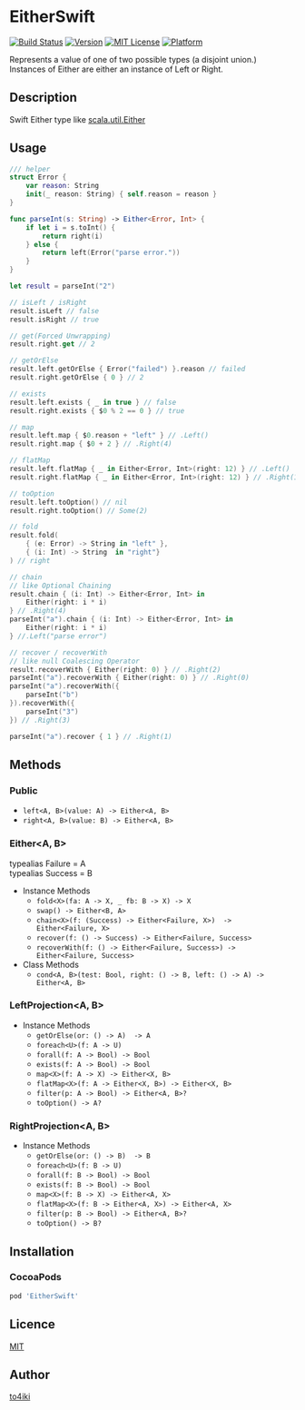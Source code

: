 EitherSwift
===========

[![Build Status](https://travis-ci.org/to4iki/EitherSwift.svg)][status]
[![Version](https://img.shields.io/cocoapods/v/EitherSwift.svg?style=flat)][version]
[![MIT License](http://img.shields.io/badge/license-MIT-blue.svg?style=flat-square)][license]
[![Platform](https://img.shields.io/cocoapods/p/EitherSwift.svg?style=flat)][platform]

[status]: https://travis-ci.org/to4iki/EitherSwift
[version]: http://cocoadocs.org/docsets/EitherSwift
[license]: https://github.com/to4iki/EitherSwift/master/LICENSE
[platform]: http://cocoadocs.org/docsets/EitherSwift

Represents a value of one of two possible types (a disjoint union.)  
Instances of Either are either an instance of Left or Right.

## Description

Swift Either type like [scala.util.Either](http://www.scala-lang.org/api/current/#scala.util.Either)

## Usage

```swift
/// helper
struct Error {
    var reason: String
    init(_ reason: String) { self.reason = reason }
}

func parseInt(s: String) -> Either<Error, Int> {
    if let i = s.toInt() {
        return right(i)
    } else {
        return left(Error("parse error."))
    }
}
```

```swift
let result = parseInt("2")

// isLeft / isRight
result.isLeft // false
result.isRight // true

// get(Forced Unwrapping)
result.right.get // 2

// getOrElse
result.left.getOrElse { Error("failed") }.reason // failed
result.right.getOrElse { 0 } // 2

// exists
result.left.exists { _ in true } // false
result.right.exists { $0 % 2 == 0 } // true

// map
result.left.map { $0.reason + "left" } // .Left()
result.right.map { $0 + 2 } // .Right(4)

// flatMap
result.left.flatMap { _ in Either<Error, Int>(right: 12) } // .Left()
result.right.flatMap { _ in Either<Error, Int>(right: 12) } // .Right(12)

// toOption
result.left.toOption() // nil
result.right.toOption() // Some(2)

// fold
result.fold(
    { (e: Error) -> String in "left" },
    { (i: Int) -> String  in "right"}
) // right

// chain
// like Optional Chaining
result.chain { (i: Int) -> Either<Error, Int> in
    Either(right: i * i)
} // .Right(4)
parseInt("a").chain { (i: Int) -> Either<Error, Int> in 
    Either(right: i * i)
} //.Left("parse error")

// recover / recoverWith
// like null Coalescing Operator
result.recoverWith { Either(right: 0) } // .Right(2)
parseInt("a").recoverWith { Either(right: 0) } // .Right(0)
parseInt("a").recoverWith({
    parseInt("b")
}).recoverWith({
    parseInt("3")
}) // .Right(3)

parseInt("a").recover { 1 } // .Right(1)
```

## Methods

### Public

- `left<A, B>(value: A) -> Either<A, B>`
- `right<A, B>(value: B) -> Either<A, B>`

### Either\<A, B\>

typealias Failure = A  
typealias Success = B

- Instance Methods
    - `fold<X>(fa: A -> X, _ fb: B -> X) -> X`
    - `swap() -> Either<B, A> `
    - `chain<X>(f: (Success) -> Either<Failure, X>)  -> Either<Failure, X>`
    - `recover(f: () -> Success) -> Either<Failure, Success>`
    - `recoverWith(f: () -> Either<Failure, Success>) -> Either<Failure, Success>`
- Class Methods
    - `cond<A, B>(test: Bool, right: () -> B, left: () -> A) -> Either<A, B>`

### LeftProjection\<A, B\>
- Instance Methods
    - `getOrElse(or: () -> A)  -> A`
    - `foreach<U>(f: A -> U)`
    - `forall(f: A -> Bool) -> Bool`
    - `exists(f: A -> Bool) -> Bool`
    - `map<X>(f: A -> X) -> Either<X, B>`
    - `flatMap<X>(f: A -> Either<X, B>) -> Either<X, B>`
    - `filter(p: A -> Bool) -> Either<A, B>?`
    - `toOption() -> A?`

### RightProjection\<A, B\>
- Instance Methods
    - `getOrElse(or: () -> B)  -> B`
    - `foreach<U>(f: B -> U)`
    - `forall(f: B -> Bool) -> Bool`
    - `exists(f: B -> Bool) -> Bool`
    - `map<X>(f: B -> X) -> Either<A, X>`
    - `flatMap<X>(f: B -> Either<A, X>) -> Either<A, X>`
    - `filter(p: B -> Bool) -> Either<A, B>?`
    - `toOption() -> B?`

## Installation

### CocoaPods

```ruby
pod 'EitherSwift'
```

## Licence

[MIT](https://github.com/to4iki/EitherSwift/master/LICENSE)

## Author

[to4iki](https://github.com/to4iki)
